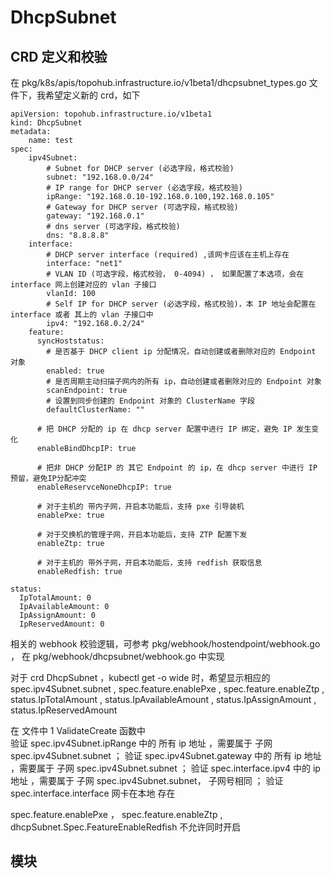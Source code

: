 # DhcpSubnet

## CRD 定义和校验

在 pkg/k8s/apis/topohub.infrastructure.io/v1beta1/dhcpsubnet_types.go 文件下，我希望定义新的 crd，如下 

```
apiVersion: topohub.infrastructure.io/v1beta1
kind: DhcpSubnet
metadata:
    name: test
spec:
    ipv4Subnet:
        # Subnet for DHCP server (必选字段，格式校验)
        subnet: "192.168.0.0/24"
        # IP range for DHCP server (必选字段，格式校验)
        ipRange: "192.168.0.10-192.168.0.100,192.168.0.105"
        # Gateway for DHCP server (可选字段，格式校验)
        gateway: "192.168.0.1"
        # dns server (可选字段，格式校验)
        dns: "8.8.8.8"
    interface:
        # DHCP server interface (required) ,该网卡应该在主机上存在
        interface: "net1"
        # VLAN ID (可选字段，格式校验， 0-4094) ， 如果配置了本选项，会在 interface 网上创建对应的 vlan 子接口
        vlanId: 100
        # Self IP for DHCP server (必选字段，格式校验)，本 IP 地址会配置在 interface 或者 其上的 vlan 子接口中
        ipv4: "192.168.0.2/24"
    feature:
      syncHoststatus:
        # 是否基于 DHCP client ip 分配情况，自动创建或者删除对应的 Endpoint 对象 
        enabled: true
        # 是否周期主动扫描子网内的所有 ip，自动创建或者删除对应的 Endpoint 对象 
        scanEndpoint: true
        # 设置到同步创建的 Endpoint 对象的 ClusterName 字段
        defaultClusterName: ""

      # 把 DHCP 分配的 ip 在 dhcp server 配置中进行 IP 绑定，避免 IP 发生变化
      enableBindDhcpIP: true

      # 把非 DHCP 分配IP 的 其它 Endpoint 的 ip，在 dhcp server 中进行 IP 预留，避免IP分配冲突
      enableReservceNoneDhcpIP: true

      # 对于主机的 带内子网，开启本功能后，支持 pxe 引导装机
      enablePxe: true

      # 对于交换机的管理子网，开启本功能后，支持 ZTP 配置下发
      enableZtp: true

      # 对于主机的 带外子网，开启本功能后，支持 redfish 获取信息
      enableRedfish: true

status:
  IpTotalAmount: 0
  IpAvailableAmount: 0
  IpAssignAmount: 0
  IpReservedAmount: 0

```

相关的 webhook 校验逻辑，可参考 pkg/webhook/hostendpoint/webhook.go ， 在 pkg/webhook/dhcpsubnet/webhook.go 中实现

对于 crd DhcpSubnet ，kubectl get -o wide 时，希望显示相应的 spec.ipv4Subnet.subnet , spec.feature.enablePxe , spec.feature.enableZtp , status.IpTotalAmount , status.IpAvailableAmount , status.IpAssignAmount , status.IpReservedAmount

在  文件中 
1 ValidateCreate 函数中  
验证 spec.ipv4Subnet.ipRange 中的 所有 ip 地址 ，需要属于 子网 spec.ipv4Subnet.subnet ； 
验证 spec.ipv4Subnet.gateway 中的 所有 ip 地址 ，需要属于 子网 spec.ipv4Subnet.subnet ； 
验证 spec.interface.ipv4 中的 ip 地址 ，需要属于 子网 spec.ipv4Subnet.subnet， 子网号相同 ； 
验证 spec.interface.interface 网卡在本地 存在


spec.feature.enablePxe ， spec.feature.enableZtp , dhcpSubnet.Spec.FeatureEnableRedfish 不允许同时开启

## 模块

